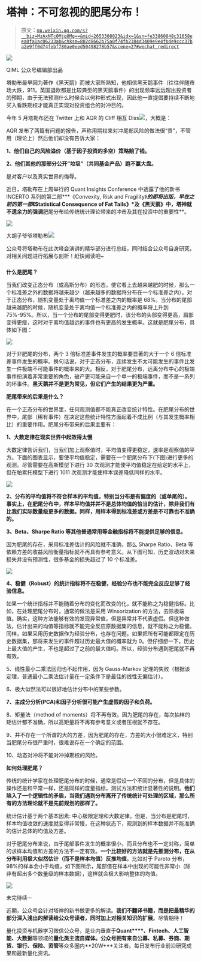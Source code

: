 # 塔神：不可忽视的肥尾分布！

> 原文：[`mp.weixin.qq.com/s?__biz=MzAxNTc0Mjg0Mg==&mid=2653308023&idx=1&sn=fe33860848c31658eea0fa1ac06233ab&chksm=802d8662b75a0f74fb2384d3409e9e4fbde9ccc37ba2e9ff0d74febf780ae0eed50498278b57&scene=27#wechat_redirect`](http://mp.weixin.qq.com/s?__biz=MzAxNTc0Mjg0Mg==&mid=2653308023&idx=1&sn=fe33860848c31658eea0fa1ac06233ab&chksm=802d8662b75a0f74fb2384d3409e9e4fbde9ccc37ba2e9ff0d74febf780ae0eed50498278b57&scene=27#wechat_redirect)

![](img/5f7e444cbd0879522a8a640b9a701dd5.png)

QIML 公众号编辑部出品<mpsearch class="js_mpsearch appmsg_search_iframe js_uneditable custom_select_card" data-keywords="%5B%7B%22label%22%3A%22%E9%87%8F%E5%8C%96%E6%8A%95%E8%B5%84%22%7D%2C%7B%22label%22%3A%22%E6%9C%BA%E5%99%A8%E5%AD%A6%E4%B9%A0%22%7D%2C%7B%22label%22%3A%22%E5%AF%B9%E5%86%B2%E5%9F%BA%E9%87%91%22%7D%2C%7B%22label%22%3A%22%E6%8B%9B%E8%81%98%22%7D%5D" data-parentclass="appmsg_search_iframe_wrp" data-ratio="1.5664335664335665" data-w="286"></mpsearch>

塔勒布最早因为著作《黑天鹅》而被大家所熟知，他相信黑天鹅事件（往往伴随市场大跌，911，英国退欧都是比较典型的黑天鹅事件）的出现频率远远超出投资者的预期，由于无法预测什么时候会以何种形式出现，因此他一直提倡要持续不断地买入看跌期权才能真正实现对投资组合的对冲目的。

今年 5 月塔勒布还在 Twitter 上和 AQR 的 Cliff 相互 Diss![](img/d347566ca895169a00864a12aea96495.png)，大概是：

AQR 发布了两篇有问题的报告，声称用期权来对冲尾部风险的做法很“贵”，不管用（理论上）然后他们却没有告诉大家：

**1、他们自己的风险溢价（基于因子投资的多空）策略赔了钱。**

**2、他们其他的那部分公开“垃圾”（共同基金产品）跑不赢大盘。**

是对客户以及真实世界的侮辱。

近日，塔勒布在上周举行的 Quant Insights Conference 中透露了他的新书 INCERTO 系列的第二部***《Convexity, Risk and Fragility》***的即将出版，早在之前的第一部*《Statistical Consequence of Fat Tails》*及《黑天鹅》中，塔神就不遗余力的强调**肥尾分布给传统统计理论带来的冲击及其在投资中的重要性**。

![](img/5144cfac5042ec08b933a466c413dba9.png)

大胡子爷爷塔勒布![](img/254eb1e5546e5b32814e86da1182de3f.png)

公众号将塔勒布在此次峰会演讲的精华部分进行总结，同时结合公众号自身研究，对相关问题进行拓展与剖析！赶快阅读吧~

### 

**什么是肥尾？**

当我们改变正态分布（或高斯分布）的形态，使它看上去越来越肥的时候，那么一个标准差之外的数据将越来越少（越来越多的数据将分布在一个标准差之内）。对于正态分布，随机变量处于离均值一个标准差之内的概率是 68%。当分布的尾部越来越肥的时候，随机变量处于离均值一个标准差之内的概率将上升到 75%-95%。所以，当一个分布的尾部变得更肥时，该分布的头部变得更高，肩部变得更瘦，这时对于离均值越远的事件也有更高的发生概率。这就是肥尾分布，具体如下图：

![](img/2c4054fc18f72b8f2b51a740f29d0b90.png)

对于非肥尾的分布，两个 3 倍标准差事件发生的概率要显著的大于一个 6 倍标准差事件发生的概率。换句话说，对于正态分布，连续发生不太可能发生的事件比发生一件极端不可能事件的概率来的大。相反，对于肥尾分布，远离分布中心的极端事件扮演着非常重要的角色，破产更可能来自一个单一的极端事件，而不是一系列的坏事件。**黑天鹅并不是更为常见，但它们产生的结果更为严重。**

**肥尾带来的后果是什么？**

在一个正态分布的世界里，任何观测值都不能真正改变统计特性。在肥尾分布的世界中，尾部（稀有事件）在决定这些统计特性方面起着不成比例（与其发生概率相比）的重要作用。肥尾分布带来的后果主要有：

**1、大数定律在现实世界中起效得太慢**

大数定律告诉我们，当我们加上观察值时，平均值变得更稳定，速率是观察值的平方。下面的图表显示，要使平均值稳定，需要在一个肥尾分布下(下图)进行更多的观测。尽管需要在高斯模型下进行 30 次观测才能使平均值稳定在给定的水平上，但在帕累托模型下进行 1011 次观测才能使样本误差降低同样的水平。

![](img/c516e89d69b23422620b07fa463f3b07.png)

**2、分布的平均值将不符合样本的平均值，特别当分布是有偏度的（或单尾的）。事实上，在肥尾分布中，样本平均值并并不是总体均值的恰当的估计，除非我们有比我们实际数量级更多的数据。同样，用样本得到标准差或方差是不可靠也不准确的。**

**3、Beta、Sharpe Ratio 等其他普通常用等金融指标将不能提供足够的信息。**

因为肥尾的存在，采用标准差估计的风险就不准确，那么 Sharpe Ratio、Beta 等依赖方差的收益风险衡量指标就不再具有参考意义。从下图可知，历史波动对未来损失并没有预测性，很多基金的损失超过了 10 个标准差。       

![](img/02b5c5d77b393d5c752238081a57f5ca.png)

**4、稳健（Robust）的统计指标将不在稳健，经验分布也不能完全反应足够了经验信息。**

如果一个统计指标并不能随着分布的变化而改变的化，就不能称之为稳健指标。比如，在处理肥尾分布时，通常的做法是采用 Winsorization 的方法，去除极端值。确实，这种方法能够有效的发现异常值，但是异常并不代表虚假。但这种做法，估计出来的均值等指标就不能完全反应原数据集的信息，就不能称之为稳健。同样，如果采用历史数据作为经验分布，也存在问题。如果把所有可能都限定在历史数据集，那将来发生的事件超过历史最大值的概率就为 0。但仔细想一下，历史上最大值的产生，不也是超过了之前的最大值吗。所以，经验分布遇到肥尾就不再有效。

5、线性最小二乘法回归也不起作用，因为 Gauss-Markov 定理的失败（根据该定理，普通最小二乘法估计量在一定条件下是最佳的线性无偏估计）。

6、极大似然法可以很好地估计分布中的某些参数。

**7、主成分分析(PCA)和因子分析很可能产生虚假的因子和负荷。**

8、矩量法（method of moments）将不再有效。因为肥尾的存在，每次抽样的矩估计都不准确，所以高矩量将不再有参考意义或者压根就不存在。

9、并不存在一个所谓的大的方差，因为肥尾的存在，方差的大小很难定义，特别当肥尾分布很严重时，很难说存在一个确定的范围。

10、动态对冲将不能对冲掉期权的风险。

**如何处理肥尾？**

传统的统计学家在处理肥尾分布的时候，通常是假设一个不同的分布，但是具体的操作还是和平常一样，还是同样的度量指标，测试方法和统计显著性的说明。**他们陷入了一个逻辑性的矛盾，当我们遇到分布离开了传统统计可处理的区域，那么所有的方法理论就不是先前规划的那样了。**

统计估计基于两个基本因素: 中心极限定理和大数定律。但是，当分布是肥尾时，样本均值收敛的速度就变得非常慢，在这种状态下，观测到的样本数据并不能准确的估计总体的均值及方差。

对于肥尾分布来说，由于尾部事件发生的概率很小，而且分布也不一定对称，简单的求样本均值和方差的方法不一定有效。**一个比较好的方法就是先推测分布，在从分布利用极大似然估计（而不是样本均值）反推均值**。比如对于 Pareto 分布，98%的样本会小于均值，如下图所示，尾部值在样本中出现的可能性非常小（除非有超出多个数量级的样本数据），这样就会极大影响整体的均值。

![](img/8dc126bbdf4b58060569f086e134a37a.png)

未完待续···

近期，公众号会针对塔神的新书做更多的解读。**我们不翻译书籍，而是把最精华的部分深入浅出的解读给公众号读者，同时加上对相关知识的扩展**。尽情期待！

量化投资与机器学习微信公众号，是业内垂直于**Quant****、Fintech、人工智能、大数据**等领域的**量化类主流自媒体。**公众号拥有来自**公募、私募、券商、期货、银行、保险、资管**等众多圈内**20W+**关注者。每日发布行业前沿研究成果和最新量化资讯。